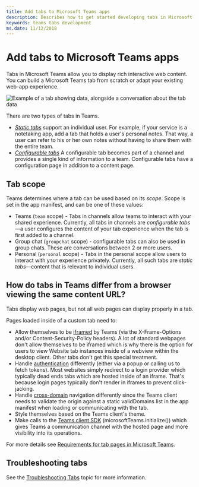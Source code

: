 ```yaml
---
title: Add tabs to Microsoft Teams apps
description: Describes how to get started developing tabs in Microsoft Teams
keywords: teams tabs development
ms.date: 11/12/2018
---
```

# Add tabs to Microsoft Teams apps

Tabs in Microsoft Teams allow you to display rich interactive web content. You can build a Microsoft Teams tab from scratch or adapt your existing web-app experience.

![Example of a tab showing data, alongside a conversation about the tab data](~/assets/images/tab_example.png)

There are two types of tabs in Teams.

* [*Static tabs*](~/concepts/tabs/tabs-static.md) support an individual user. For example, if your service is a notetaking app, add a tab that holds a user's personal notes. That way, a user can refer to his or her own notes without having to share them with the entire team.
* [*Configurable tabs*](~/concepts/tabs/tabs-configurable.md) A configurable tab becomes part of a channel and provides a single kind of information to a team. Configurable tabs have a configuration page in addition to a content page.

## Tab scope

Teams determines where a tab can be used based on its *scope*. Scope is set in the app manifest, and can be one of these values:

* Teams (`team` scope) - Tabs in channels allow teams to interact with your shared experience. Currently, all tabs in channels are *configurable tabs*&mdash;a user configures the content of your tab experience when the tab is first added to a channel.
* Group chat (`groupchat` scope) - configurable tabs can also be used in group chats. These are conversations between 2 or more users.
* Personal (`personal` scope) - Tabs in the personal scope allow users to interact with your experience privately. Currently, all such tabs are *static tabs*&mdash;content that is relevant to individual users.

## How do tabs in Teams differ from a browser viewing the same content URL?

Tabs display web pages, but not all web pages can display properly in a tab.

Pages loaded inside of a custom tab need to:

* Allow themselves to be [iframed](~/concepts/tabs/tabs-content.md) by Teams (via the X-Frame-Options and/or Content-Security-Policy headers). A lot of standard webpages don't allow themselves to be iframed which is why there is the option for users to view Website tab instances inside of a webview within the desktop client. Other tabs don't get this special treatment.
* Handle [authentication](~/concepts/authentication/auth-flow-tab.md) differently (either via a popup or calling us to fetch tokens). Most websites simply redirect to a login provider which typically dead ends tabs which are hosted inside of an iframe. That's because login pages typically don't render in iframes to prevent click-jacking.
* Handle [cross-domain](~/concepts/tabs/cross-domain.md) navigation differently since the Teams client needs to validate the origin against a static validDomains list in the app manifest when loading or communicating with the tab.
* Style themselves based on the Teams client's theme.
* Make calls to the [Teams client SDK](/javascript/api/overview/msteams-client) (microsoftTeams.initialize()) which gives Teams a communication channel with the hosted page and more visibility into its operations.

For more details see [Requirements for tab pages in Microsoft Teams](~/resources/general/requirements.md).

## Troubleshooting tabs

See the [Troubleshooting Tabs](~/troubleshoot/troubleshoot.md#troubleshooting-tabs) topic for more information.